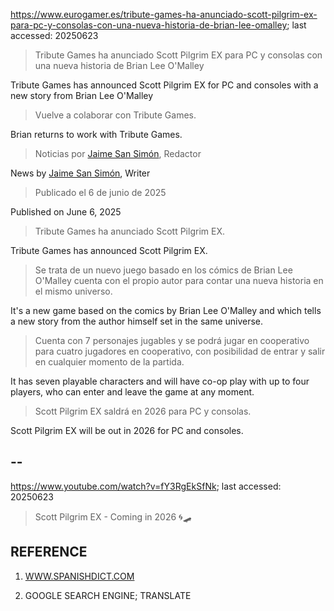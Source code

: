 https://www.eurogamer.es/tribute-games-ha-anunciado-scott-pilgrim-ex-para-pc-y-consolas-con-una-nueva-historia-de-brian-lee-omalley; last accessed: 20250623

> Tribute Games ha anunciado Scott Pilgrim EX para PC y consolas con una nueva historia de Brian Lee O'Malley

Tribute Games has announced Scott Pilgrim EX for PC and consoles with a new story from Brian Lee O'Malley

> Vuelve a colaborar con Tribute Games.

Brian returns to work with Tribute Games.

> Noticias por [Jaime San Simón](https://www.eurogamer.es/authors/jaime-san-simon), Redactor

News by [Jaime San Simón](https://www.eurogamer.es/authors/jaime-san-simon), Writer

> Publicado el 6 de junio de 2025

Published on June 6, 2025

> Tribute Games ha anunciado Scott Pilgrim EX.

Tribute Games has announced Scott Pilgrim EX.

> Se trata de un nuevo juego basado en los cómics de Brian Lee O'Malley cuenta con el propio autor para contar una nueva historia en el mismo universo.

It's a new game based on the comics by Brian Lee O'Malley and which tells a new story from the author himself set in the same universe.

> Cuenta con 7 personajes jugables y se podrá jugar en cooperativo para cuatro jugadores en cooperativo, con posibilidad de entrar y salir en cualquier momento de la partida.

It has seven playable characters and will have co-op play with up to four players, who can enter and leave the game at any moment.

> Scott Pilgrim EX saldrá en 2026 para PC y consolas. 

Scott Pilgrim EX will be out in 2026 for PC and consoles.

## --

https://www.youtube.com/watch?v=fY3RgEkSfNk; last accessed: 20250623

> Scott Pilgrim EX - Coming in 2026 🌀🛹 

## REFERENCE

1) [WWW.SPANISHDICT.COM](https://www.spanishdict.com)

2) GOOGLE SEARCH ENGINE; TRANSLATE